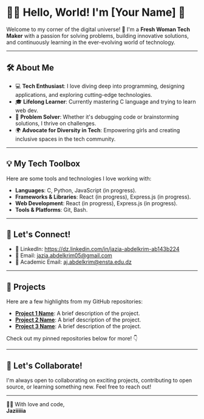 # 👩‍💻 Hello, World! I'm [Your Name] 🌟

Welcome to my corner of the digital universe! 🚀 I'm a **Fresh Woman Tech Maker** with a passion for solving problems, building innovative solutions, and continuously learning in the ever-evolving world of technology.

---

## 🛠️ About Me
- 💻 **Tech Enthusiast**: I love diving deep into programming, designing applications, and exploring cutting-edge technologies.
- 🎓 **Lifelong Learner**: Currently mastering C language and trying to learn web dev.
- 🧩 **Problem Solver**: Whether it's debugging code or brainstorming solutions, I thrive on challenges.
- 🌍 **Advocate for Diversity in Tech**: Empowering girls and creating inclusive spaces in the tech community.

---

## 💡 My Tech Toolbox
Here are some tools and technologies I love working with:

- **Languages**: C, Python, JavaScript (in progress).
- **Frameworks & Libraries**: React (in progress), Express.js (in progress).
- **Web Development**: React (in progress), Express.js (in progress).
- **Tools & Platforms**: Git, Bash.

---

## 🔗 Let's Connect!
- 💼 LinkedIn: https://dz.linkedin.com/in/jazia-abdelkrim-ab143b224
- 📧 Email: jazia.abdelkrim05@gmail.com
- 📧 Academic Email: aj.abdelkrim@ensta.edu.dz

---

## 🌟 Projects
Here are a few highlights from my GitHub repositories:

- **[Project 1 Name](#)**: A brief description of the project.
- **[Project 2 Name](#)**: A brief description of the project.
- **[Project 3 Name](#)**: A brief description of the project.

Check out my pinned repositories below for more! 👇

---

## 💖 Let's Collaborate!
I'm always open to collaborating on exciting projects, contributing to open source, or learning something new. Feel free to reach out!

---

👩‍💻 With love and code,  
**Jaziiiiia**
